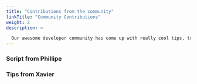 ```yaml
---
title: "Contributions from the community"
linkTitle: "Community Contributions"
weight: 2
description: >

  Our awesome developer community has come up with really cool tips, tricks & scripts to make your lives easier.
---
```



### Script from Phillipe

### Tips from Xavier
